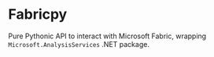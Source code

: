 # Fabricpy

Pure Pythonic API to interact with Microsoft Fabric, wrapping `Microsoft.AnalysisServices` .NET package.